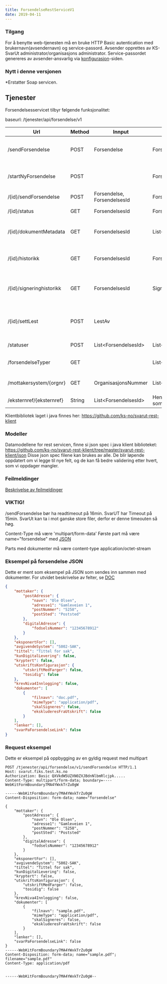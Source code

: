 ```yaml
---
title: ForsendelseRestServiceV1
date: 2019-04-11
---
```

### Tilgang

For å benytte web-tjenesten må en bruke HTTP Basic autentication med brukernavn(avsendernavn) og service-passord. Avsender opprettes av KS-SvarUt administrator/organisasjons administrator. Service-passordet genereres av avsender-ansvarlig via [konfigurasjon](https://svarut.ks.no/konfigurasjon/)-siden.

### Nytt i denne versjonen

*Erstatter Soap servicen.

## Tjenester

Forsendelsesservicet tilbyr følgende funksjonalitet:

baseurl: /tjenester/api/forsendelse/v1

| Url                                       | Method     | Innput                | Utdata                         | Kort beskrivelse                                                                            |
| ---------------------------------|--------- | --------------------------- | --------------------------------- | ----------------------------------------------------------------------------------------- |
| /sendForsendelse                    |POST            | Forsendelse                 | ForsendelsesId                    | Hovedtjeneste som sender inn forsendelse til ekspedering av KS-SvarUt.                      |
| /startNyForsendelse                  |POST           |                             | ForsendelsesId                    | Genererer forsendelsesid som brukes sammen med sendForsendelseMedId.                        |
| /{id}/sendForsendelse                |POST           | Forsendelse, ForsendelsesId | ForsendelsesId                    | Se sendForsendelse.                                                                         |
| /{id}/status                         |GET           | ForsendelsesId              | ForsendelsesStatus                | Henter status for en forsendelse.                                                           |
| /{id}/dokumentMetadata             |GET           | ForsendelsesId              | List\<DokumentMetadata\>          | Henter liste med informasjon om dokumentene til en forsendelse.                             |
| /{id}/historikk                   |GET    | ForsendelsesId              | ForsendelsesHistorikk             | Henter historikk for en forsendelse, tilsvarer ekspederingsloggen i forsendelsesoversikten. |
| /{id}/signeringhistorikk          |GET          | ForsendelsesId              | SigneringsHistorikk               | Henter signeringshistorikk (logg) på en forsendelse som er markert for signering.           |
| /{id}/settLest                |POST              | LestAv                      |                                   | Benyttes for å sette status til lest når dokumentet har blitt lest utenfor vårt system.     |
| /statuser                            |POST    | List\<ForsendelsesId\>      | List\<ForsendelsesStatus\>        | Henter status for flere forsendelser.                                                       |
| /forsendelseTyper      |GET                 |                             | List\<String\>                     | Henter alle forsendelsestyper som kan brukes i SvarInn.                                     |
| /mottakersystem/{orgnr}  |GET                | OrganisasjonsNummer         | List\<MottakerForsendelsesTyper\> | Henter alle konfigurerte mottakersystem for orgnr.                                          |
| /eksternref/{eksternref}         | String                      | List\<ForsendelsesId\>            | Henter liste med forsendelseider som har denne eksternRef.                                  |


Klientbibliotek laget i java finnes her: https://github.com/ks-no/svarut-rest-klient

### Modeller
Datamodellene for rest servicen, finne si json spec i java klient biblioteket: https://github.com/ks-no/svarut-rest-klient/tree/master/svarut-rest-klient/json
Disse json spec filene kan brukes av alle. De blir løpende oppdatert om vi legge til nye felt, og de kan få bedre validering etter hvert, som vi oppdager mangler.

### Feilmeldinger
[Beskrivelse av feilmeldinger](../../fiks-plattform/integrasjoner/#feilmeldinger)

### VIKTIG!
/sendForsendelse bør ha readtimeout på 16min. SvarUT har Timeout på 15min. SvarUt kan ta i mot ganske store filer, derfor er denne timeouten så høg. 

Content-Type må være 'multipart/form-data'
Første part må være name="forsendelse" med [JSON](https://github.com/ks-no/svarut-rest-klient/blob/master/svarut-rest-klient/json/forsendelse.json)

Parts med dokumenter må være content-type application/octet-stream


### Eksempel på forsendelse JSON
Dette er ment som eksempel på JSON som sendes inn sammen med dokumenter.
For utvidet beskrivelse av felter, se [DOC](https://ks-no.github.io/svarut/integrasjon/forsendelsesservicev11/#forsendelse)
```json
{
    "mottaker": {
        "postAdresse": {
            "navn": "Ole Olsen",
            "adresse1": "Gamleveien 1",
            "postNummer": "5258",
            "postSted": "Poststed"
        },
        "digitalAdresse": {
            "fodselsNummer": "12345678912"
        }
    },
    "eksponertFor": [],
    "avgivendeSystem": "S002-SAK",
    "tittel": "Tittel for sak",
    "kunDigitalLevering": false,
    "kryptert": false,
    "utskriftsKonfigurasjon": {
        "utskriftMedFarger": false,
        "tosidig": false
    },
    "krevNiva4Innlogging": false,
    "dokumenter": [
        {
            "filnavn": "doc.pdf",
            "mimeType": "application/pdf",
            "skalSigneres": false,
            "ekskluderesFraUtskrift": false
        }
    ],
    "lenker": [],
    "svarPaForsendelseLink": false
}
```

### Request eksempel
Dette er eksempel på oppbygging av en gyldig request med multipart
```
POST /tjenester/api/forsendelse/v1/sendForsendelse HTTP/1.1
Host: svarut.fiks.test.ks.no
Authorization: Basic QXVkdW5UZXN0ZXJBdnNlbmRlcjpk.....
Content-Type: multipart/form-data; boundary=----WebKitFormBoundary7MA4YWxkTrZu0gW

------WebKitFormBoundary7MA4YWxkTrZu0gW
Content-Disposition: form-data; name="forsendelse"

{
    "mottaker": {
        "postAdresse": {
            "navn": "Ole Olsen",
            "adresse1": "Gamleveien 1",
            "postNummer": "5258",
            "postSted": "Poststed"
        },
        "digitalAdresse": {
            "fodselsNummer": "12345678912"
        }
    },
    "eksponertFor": [],
    "avgivendeSystem": "S002-SAK",
    "tittel": "Tittel for sak",
    "kunDigitalLevering": false,
    "kryptert": false,
    "utskriftsKonfigurasjon": {
        "utskriftMedFarger": false,
        "tosidig": false
    },
    "krevNiva4Innlogging": false,
    "dokumenter": [
        {
            "filnavn": "sample.pdf",
            "mimeType": "application/pdf",
            "skalSigneres": false,
            "ekskluderesFraUtskrift": false
        }
    ],
    "lenker": [],
    "svarPaForsendelseLink": false
}
------WebKitFormBoundary7MA4YWxkTrZu0gW
Content-Disposition: form-data; name="sample.pdf"; filename="sample.pdf"
Content-Type: application/pdf


------WebKitFormBoundary7MA4YWxkTrZu0gW--
``` 
